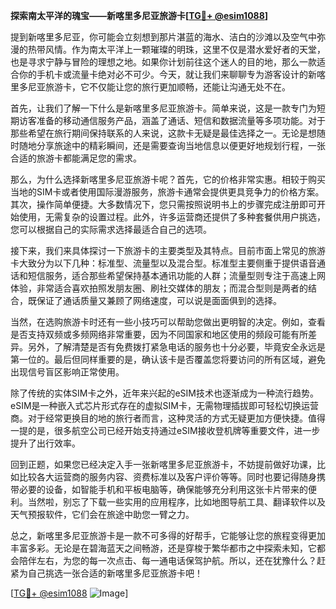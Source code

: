 **探索南太平洋的瑰宝——新喀里多尼亚旅游卡[[TG💪+ @esim1088](https://t.me/s/esim1088)]**

提到新喀里多尼亚，你可能会立刻想到那片湛蓝的海水、洁白的沙滩以及空气中弥漫的热带风情。作为南太平洋上一颗璀璨的明珠，这里不仅是潜水爱好者的天堂，也是寻求宁静与冒险的理想之地。如果你计划前往这个迷人的目的地，那么一款适合你的手机卡或流量卡绝对必不可少。今天，就让我们来聊聊专为游客设计的新喀里多尼亚旅游卡，它不仅能让您的旅行更加顺畅，还能让沟通无处不在。

首先，让我们了解一下什么是新喀里多尼亚旅游卡。简单来说，这是一款专门为短期访客准备的移动通信服务产品，涵盖了通话、短信和数据流量等多项功能。对于那些希望在旅行期间保持联系的人来说，这款卡无疑是最佳选择之一。无论是想随时随地分享旅途中的精彩瞬间，还是需要查询当地信息以便更好地规划行程，一张合适的旅游卡都能满足您的需求。

那么，为什么选择新喀里多尼亚旅游卡呢？首先，它的价格非常实惠。相较于购买当地的SIM卡或者使用国际漫游服务，旅游卡通常会提供更具竞争力的价格方案。其次，操作简单便捷。大多数情况下，您只需按照说明书上的步骤完成注册即可开始使用，无需复杂的设置过程。此外，许多运营商还提供了多种套餐供用户挑选，您可以根据自己的实际需求选择最适合自己的选项。

接下来，我们来具体探讨一下旅游卡的主要类型及其特点。目前市面上常见的旅游卡大致分为以下几种：标准型、流量型以及混合型。标准型主要侧重于提供语音通话和短信服务，适合那些希望保持基本通讯功能的人群；流量型则专注于高速上网体验，非常适合喜欢拍照发朋友圈、刷社交媒体的朋友；而混合型则是两者的结合，既保证了通话质量又兼顾了网络速度，可以说是面面俱到的选择。

当然，在选购旅游卡时还有一些小技巧可以帮助您做出更明智的决定。例如，查看是否支持双频或多频网络非常重要，因为不同国家和地区使用的频段可能有所差异。另外，了解清楚是否有免费拨打紧急电话的服务也十分必要，毕竟安全永远是第一位的。最后但同样重要的是，确认该卡是否覆盖您将要访问的所有区域，避免出现信号盲区影响正常使用。

除了传统的实体SIM卡之外，近年来兴起的eSIM技术也逐渐成为一种流行趋势。eSIM是一种嵌入式芯片形式存在的虚拟SIM卡，无需物理插拔即可轻松切换运营商。对于经常更换目的地的旅行者而言，这种灵活的方式无疑更加方便快捷。值得一提的是，很多航空公司已经开始支持通过eSIM接收登机牌等重要文件，进一步提升了出行效率。

回到正题，如果您已经决定入手一张新喀里多尼亚旅游卡，不妨提前做好功课，比如比较各大运营商的服务内容、资费标准以及客户评价等等。同时也要记得随身携带必要的设备，如智能手机和平板电脑等，确保能够充分利用这张卡片带来的便利。当然啦，别忘了下载一些实用的应用程序，比如地图导航工具、翻译软件以及天气预报软件，它们会在旅途中助您一臂之力。

总之，新喀里多尼亚旅游卡是一款不可多得的好帮手，它能够让您的旅程变得更加丰富多彩。无论是在碧海蓝天之间畅游，还是穿梭于繁华都市之中探索未知，它都会陪伴左右，为您的每一次点击、每一通电话保驾护航。所以，还在犹豫什么？赶紧为自己挑选一张合适的新喀里多尼亚旅游卡吧！

[[TG💪+ @esim1088](https://t.me/s/esim1088) ![Image](https://i.postimg.cc/4NQfJmqS/Snipaste-2025-05-13-00-14-12.png)]